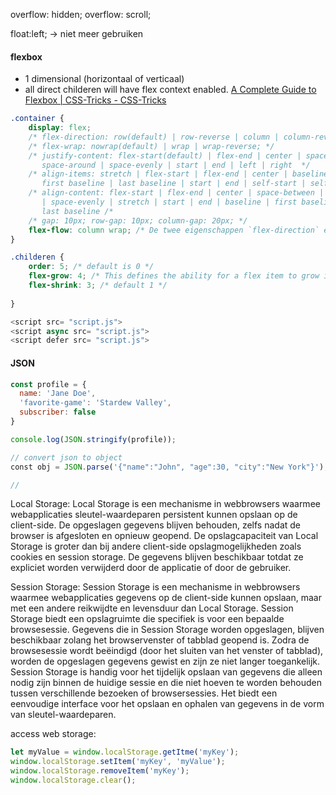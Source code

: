 overflow: hidden;
overflow: scroll;

float:left; -> niet meer gebruiken

#### flexbox
- 1 dimensional (horizontaal of verticaal)
- all direct childeren will have flex context enabled.
[A Complete Guide to Flexbox | CSS-Tricks - CSS-Tricks](https://css-tricks.com/snippets/css/a-guide-to-flexbox/)

``` css
.container {
	display: flex;
	/* flex-direction: row(default) | row-reverse | column | column-reverse; */
	/* flex-wrap: nowrap(default) | wrap | wrap-reverse; */
	/* justify-content: flex-start(default) | flex-end | center | space-between | 
	   space-around | space-evenly | start | end | left | right  */
	/* align-items: stretch | flex-start | flex-end | center | baseline | 
	   first baseline | last baseline | start | end | self-start | self-end /*
	/* align-content: flex-start | flex-end | center | space-between | space-around 
	   | space-evenly | stretch | start | end | baseline | first baseline | 
	   last baseline /*
	/* gap: 10px; row-gap: 10px; column-gap: 20px; */
	flex-flow: column wrap; /* De twee eigenschappen `flex-direction` en `flex-wrap` worden zodanig veel in combinatie met elkaar gebruikt */
}
```

``` css
.childeren {
	order: 5; /* default is 0 */
	flex-grow: 4; /* This defines the ability for a flex item to grow if necessary. */
	flex-shrink: 3; /* default 1 */
	
}
```
``` javascript
<script src= "script.js">
<script async src= "script.js">
<script defer src= "script.js">
```


#### JSON
```javascript
const profile = {
  name: 'Jane Doe',
  'favorite-game': 'Stardew Valley',
  subscriber: false
}

console.log(JSON.stringify(profile)); 

// convert json to object
const obj = JSON.parse('{"name":"John", "age":30, "city":"New York"}');

// 
```

Local Storage: Local Storage is een mechanisme in webbrowsers waarmee webapplicaties sleutel-waardeparen persistent kunnen opslaan op de client-side. De opgeslagen gegevens blijven behouden, zelfs nadat de browser is afgesloten en opnieuw geopend. De opslagcapaciteit van Local Storage is groter dan bij andere client-side opslagmogelijkheden zoals cookies en session storage. De gegevens blijven beschikbaar totdat ze expliciet worden verwijderd door de applicatie of door de gebruiker.

Session Storage: Session Storage is een mechanisme in webbrowsers waarmee webapplicaties gegevens op de client-side kunnen opslaan, maar met een andere reikwijdte en levensduur dan Local Storage. Session Storage biedt een opslagruimte die specifiek is voor een bepaalde browsesessie. Gegevens die in Session Storage worden opgeslagen, blijven beschikbaar zolang het browservenster of tabblad geopend is. Zodra de browsesessie wordt beëindigd (door het sluiten van het venster of tabblad), worden de opgeslagen gegevens gewist en zijn ze niet langer toegankelijk. Session Storage is handig voor het tijdelijk opslaan van gegevens die alleen nodig zijn binnen de huidige sessie en die niet hoeven te worden behouden tussen verschillende bezoeken of browsersessies. Het biedt een eenvoudige interface voor het opslaan en ophalen van gegevens in de vorm van sleutel-waardeparen.

access web storage:
```js
let myValue = window.localStorage.getItme('myKey');
window.localStorage.setItem('myKey', 'myValue');
window.localStorage.removeItem('myKey');
window.localStorage.clear();
```



